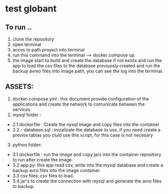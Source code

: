# test globant
## To run ..
1. clone the repository
2. open terminal 
3. acces to path proyect into terminal 
3. run this command into the terminal --> docker compose up
4. the image start to build and create the database if not exists and run the app to load the csv files to the database previuosly created and run the backup avreo files into image path, you can see the log into the terminal.

## ASSETS:
1. docker-compose.yml : this document provide configuration of the applications and create the network to comunicate between the services
2. mysql folder : 
  - 2.1 dockerfile : Create the nysql image and copy files into the container
  - 2.2.- database.sql : inizalizate the database to use, if you need create a previos tablas you cluld use this script, for this case is not necesary
3. python folder:
  - 3.1 dockerfile : run the image and copy jars into the container repository to run after create the image.
  - 3.2 app.py: this app read csv, write into the mysql database and create a backup avro files into the image container.
  - 3.3 csv files: csv files to load.
  - 3.4 jar's to create the connection with mysql and generate the avro files to backup.
